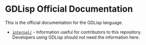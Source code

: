 
# GDLisp Official Documentation

This is the official documentation for the GDLisp language.

 * [`internal/`](internal/) - Information useful for contributors to
   this repository. Developers *using* GDLisp should not need the
   information here.
